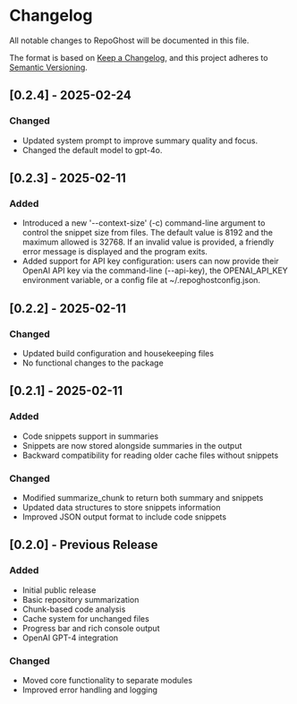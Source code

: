 # Changelog

All notable changes to RepoGhost will be documented in this file.

The format is based on [Keep a Changelog](https://keepachangelog.com/en/1.0.0/),
and this project adheres to [Semantic Versioning](https://semver.org/spec/v2.0.0.html).

## [0.2.4] - 2025-02-24

### Changed
- Updated system prompt to improve summary quality and focus.
- Changed the default model to gpt-4o.



## [0.2.3] - 2025-02-11

### Added
- Introduced a new '--context-size' (-c) command-line argument to control the snippet size from files. The default value is 8192 and the maximum allowed is 32768. If an invalid value is provided, a friendly error message is displayed and the program exits.
- Added support for API key configuration: users can now provide their OpenAI API key via the command-line (--api-key), the OPENAI_API_KEY environment variable, or a config file at ~/.repoghostconfig.json.


## [0.2.2] - 2025-02-11

### Changed
- Updated build configuration and housekeeping files
- No functional changes to the package

## [0.2.1] - 2025-02-11

### Added
- Code snippets support in summaries
- Snippets are now stored alongside summaries in the output
- Backward compatibility for reading older cache files without snippets

### Changed
- Modified summarize_chunk to return both summary and snippets
- Updated data structures to store snippets information
- Improved JSON output format to include code snippets

## [0.2.0] - Previous Release

### Added
- Initial public release
- Basic repository summarization
- Chunk-based code analysis
- Cache system for unchanged files
- Progress bar and rich console output
- OpenAI GPT-4 integration

### Changed
- Moved core functionality to separate modules
- Improved error handling and logging
